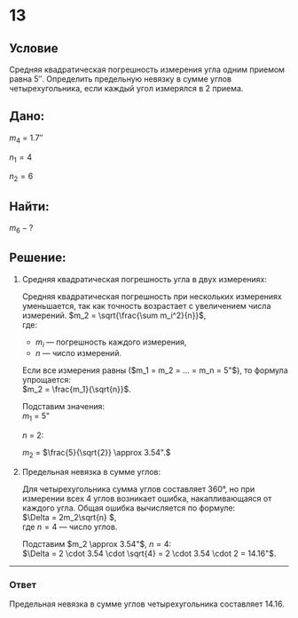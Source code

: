 # 13

## Условие

Средняя  квадратическая погрешность измерения угла одним приемом равна 5″. Определить предельную невязку в сумме  углов четырехугольника, если  каждый  угол  измерялся в 2 приема.

## Дано:

$m_4$ = 1.7″ 

$n_1 = 4$ 

$n_2 = 6$  

## Найти:

$m_6 - ?$

## Решение:
1. Средняя квадратическая погрешность угла в двух измерениях:

   Средняя квадратическая погрешность при нескольких измерениях уменьшается, так как точность возрастает с увеличением числа измерений. 
   $m_2 = \sqrt{\frac{\sum m_i^2}{n}}$,  
   где:  
   - $m_i$ — погрешность каждого измерения,  
   - $n$ — число измерений.  

   Если все измерения равны ($m_1 = m_2 = ... = m_n = 5"$), то формула упрощается:  
   $m_2 = \frac{m_1}{\sqrt{n}}$.  

   Подставим значения:  
   $m_1$ = 5"
   
    $n$ = 2:
   
   $m_2$ = $\frac{5}{\sqrt{2}} \approx 3.54".$  

3. Предельная невязка в сумме углов:

   Для четырехугольника сумма углов составляет $360°$, но при измерении всех $4$ углов возникает ошибка, накапливающаяся от каждого угла. Общая ошибка вычисляется по формуле:  
   $\Delta = 2m_2\sqrt{n} $,  
   где $n = 4$ — число углов.  

   Подставим $m_2 \approx 3.54"$, $n = 4$:  
   $\Delta = 2 \cdot 3.54 \cdot \sqrt{4} = 2 \cdot 3.54 \cdot 2 = 14.16"$.  

---

### Ответ

Предельная невязка в сумме углов четырехугольника составляет 14.16.
